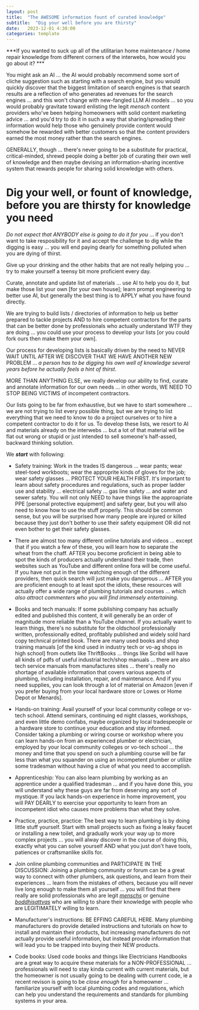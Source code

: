 ```yaml
---
layout: post
title:  "The AWESOME information fount of curated knowledge"
subtitle:  "Dig your well before you are thirsty"
date:   2023-12-01 4:30:00
categories: template
---
```


***If you wanted to suck up all of the utilitarian home maintenance / home repair knowledge from different corners of the interwebs, how would you go about it? ***

You might ask an AI ... the AI would probably recommend some sort of cliche suggestion such as starting with a search engine, but you would quickly discover that the biggest limitation of search engines is that search results are a reflection of who generates ad revenues for the search engines ... and this won't change with new-fangled LLM AI models ... so you would probably gravitate toward enlisting the legit *mensch* content providers who've been helping homeowners with solid content marketing advice ... and you'd try to do it in such a way that sharing/spreading their information would help those who genuinely provide content would somehow be rewarded with better customers so that the content providers earned the most money rather than the search engines.

GENERALLY, though ... there's never going to be a substitute for practical, critical-minded, shrewd people doing a better job of curating their own well of knowledge and then maybe devising an information-sharing incentive system that rewards people for sharing solid knowledge with others.

# Dig your well, or fount of knowledge, before you are thirsty for knowledge you need

*Do not expect that ANYBODY else is going to do it for you* ... if you don't want to take resposibility for it and accept the challenge to dig while the digging is easy ... you will end paying dearly for something polluted when you are dying of thirst. 

Give up your drinking and the other habits that are not really helping you ... try to make yourself a teensy bit more proficient every day.  

Curate, annotate and update list of materials ... use AI to help you do it, but make those list your own [for your own house]; learn prompt engineering to better use AI, but generally the best thing is to APPLY what you have found directly.

We are trying to build lists / directories of information to help us better prepared to tackle projects AND to hire competent contractors for the parts that can be better done by professionals who actually understand WTF they are doing ... you could use your process to develop your lists [or you could fork ours then make them your own].

Our process for developing lists is basically driven by the need to NEVER WAIT UNTIL AFTER WE DISCOVER THAT WE HAVE ANOTHER NEW PROBLEM ... *a person has to be digging his own well of knowledge several years before he actually feels a hint of thirst*.

MORE THAN ANYTHING ELSE, we really develop our ability to find, curate and annotate information for our own needs ... in other words, WE NEED TO STOP BEING VICTIMS of incompetent contractors.

Our lists going to be far from exhaustive, but we have to start somewhere ... we are not trying to list every possible thing, but we are trying to list everything that we need to know to do a project ourselves or to hire a competent contractor to do it for us. To develop these lists, we resort to AI and materials already on the interwebs ... but a lot of that material will be flat out wrong or stupid or just intended to sell someone's half-assed, backward thinking solution.

We ***start*** with following:

* Safety training: Work in the trades IS dangerous ... wear pants; wear steel-toed workboots; wear the approprite kinds of gloves for the job; wear safety glasses ... PROTECT YOUR HEALTH FIRST. It's important to learn about safety procedures and regulations, such as proper ladder use and stability ...  electrical safety ... gas line safety ... and water and sewer safety.  You will not only NEED to have things like the approapriate PPE [personal protective equipment] and safety gear, but you will also need to know how to use the stuff properly. This should be common sense, but you will be surprised how many people are injured or killed because they just don't bother to use their safety equipment OR did not even bother to get their safety glasses.

* There are almost too many different online tutorials and videos ... except that if you watch a few of these, you will learn how to separate the wheat from the chaff. AFTER you become proficient in being able to spot the kinds of producers actually understand their trade, then websites such as YouTube and different online fora will be come useful. If you have not put in the time watching enough of the different providers, then quick search will just make you dangerous ... AFTER you are proficient enough to at least spot the idiots, these resources will actually offer a wide range of plumbing tutorials and courses ... *which also attract commenters who you will find immensely entertaining.*

* Books and tech manuals: If some publishing company has actually edited and published this content, it will generally be an order of magnitude more reliable than a YouTube channel.  If you actually want to learn things, there's no substitute for the oldschool professionally written, professionally edited, profitably published and widely sold hard copy technical printed book. There are many used books and shop training manuals [of the kind used in industry tech or vo-ag shops in high school] from outlets like ThriftBooks ... things like Scribd will have all kinds of pdfs of useful industrial tech/shop manuals ... there are also tech service manuals from manufactures sites ... there's really no shortage of available information that covers various aspects of plumbing, including installation, repair, and maintenance. And if you need supplies, you can look through a lot of material on Amazon [even if you prefer buying from your local hardware store or Lowes or Home Depot or Menards].

* Hands-on training: Avail yourself of your local community college or vo-tech school. Attend seminars, continuing ed night classes, workshops, and even little demo confabs, maybe organized by local tradespeople or a hardware store to continue your education and stay informed. Consider taking a plumbing or wiring course or workshop where you can learn hands-on from an experienced plumber or electrician, employed by your local community colleges or vo-tech school ... the money and time that you spend on such a plumbing course will be far less than what you squander on using an incompetent plumber or utilize some tradesman without having a clue of what you need to accomplish. 

* Apprenticeship: You can also learn plumbing by working as an apprentice under a qualified tradesman ... and if you have done this, you will understand why these guys are far from deserving any sort of mystique. If you lack hands-on experience in home improvement, you will PAY DEARLY to exercise your opportunity to learn from an incompetent idiot who causes more problems than what they solve.

* Practice, practice, practice: The best way to learn plumbing is by doing little stuff yourself. Start with small projects such as fixing a leaky faucet or installing a new toilet, and gradually work your way up to more complex projects ... you will alway discover in the course of doing this, exactly what you can solve yourself AND what you just don't have tools, patiences or craftsmanlike skills for.

* Join online plumbing communities and PARTICIPATE IN THE DISCUSSION: Joining a plumbing community or forum can be a great way to connect with other plumbers, ask questions, and learn from their experiences ... learn from the mistakes of others, because you will never live long enough to make them all yourself ... you will find that there really are solid professionals who are legit [*menschs*](https://en.wikipedia.org/wiki/Mensch) or genuine [*boddhisattvas*](https://en.wikipedia.org/wiki/Bodhisattva) who are willing to share their knowledge with people who are LEGITIMATELY willing to learn.

* Manufacturer's instructions: BE EFFING CAREFUL HERE. Many plumbing manufacturers do provide detailed instructions and tutorials on how to install and maintain their products, but increasing manufacturers do not actually provide useful information, but instead provide information that will lead you to be trapped into buying their NEW products.

* Code books: Used code books and things like Electricians Handbooks are a great way to acquire these materials for a NON-PROFESSIONAL ... professionals will need to stay kinda current with current materials, but the homeowner is not usually going to be dealing with current code, ie a recent revison is going to be *close enough* for a homeowner ... familiarize yourself with local plumbing codes and regulations, which can help you understand the requirements and standards for plumbing systems in your area.